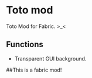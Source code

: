 # Toto mod
Toto Mod for Fabric. >_<


## Functions
- Transparent GUI background.


##This is a fabric mod!
